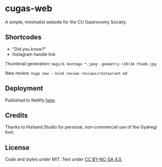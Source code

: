# cugas-web

A simple, minimalist website for the CU Gastronomy Society.

## Shortcodes

* "Did you know?"
* Instagram handle link

Thumbnail generation: `magick montage *.jpeg -geometry +18+18 thumb.jpg`

New review: `hugo new --kind review reviews/restaurant.md`

## Deployment

Published to Netlify [here](https://www.cugas.co.uk). 

## Credits

Thanks to Hishand Studio for personal, non-commercial use of the Gyahegi font.

## License

Code and styles under MIT. Text under [CC BY-NC-SA 4.0.](https://creativecommons.org/licenses/by-nc-sa/4.0/)